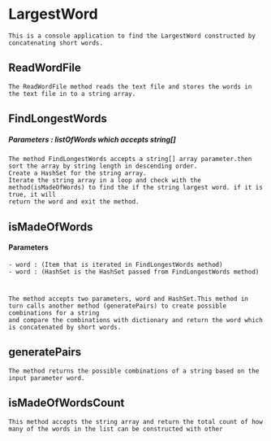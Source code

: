 # LargestWord
	This is a console application to find the LargestWord constructed by concatenating short words.

## ReadWordFile
	The ReadWordFile method reads the text file and stores the words in the text file in to a string array.

## FindLongestWords
##### Parameters : listOfWords which accepts string[]
	The method FindLongestWords accepts a string[] array parameter.then sort the array by string length in descending order.
	Create a HashSet for the string array.
	Iterate the string array in a loop and check with the method(isMadeOfWords) to find the if the string largest word. if it is true, it will 
	return the word and exit the method.
	
## isMadeOfWords
#### Parameters 
	- word : (Item that is iterated in FindLongestWords method)
	- word : (HashSet is the HashSet passed from FindLongestWords method)
#
	The method accepts two parameters, word and HashSet.This method in turn calls another method (generatePairs) to create possible combinations for a string
	and compare the combinations with dictionary and return the word which is concatenated by short words.
	
## generatePairs	
	The method returns the possible combinations of a string based on the input parameter word.

## isMadeOfWordsCount
	This method accepts the string array and return the total count of how many of the words in the list can be constructed with other
